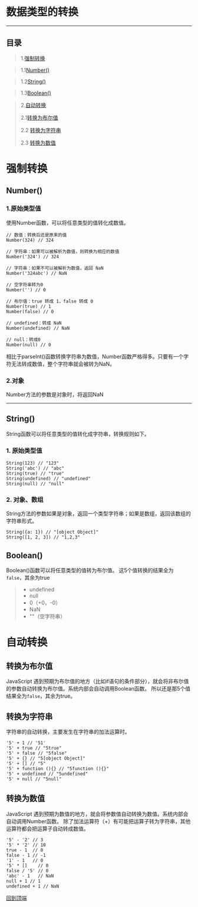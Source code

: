﻿# 数据类型的转换
---

## **目录**

>  1.[强制转换](#强制转换)  

>   1.1[Number()](#number)  

>   1.2[String()](#string)  

>   1.3[Boolean()](#boolean)

>  2.[自动转换](#自动转换)  
> 
>   2.1[转换为布尔值](#转换为布尔值)
>    
>   2.2 [转换为字符串](#转换为字符串)  
>    
>   2.3 [转换为数值](#转换为数值)

# 强制转换
## Number()
### **1.原始类型值**
使用Number函数，可以将任意类型的值转化成数值。

    // 数值：转换后还是原来的值
    Number(324) // 324
    
    // 字符串：如果可以被解析为数值，则转换为相应的数值
    Number('324') // 324
    
    // 字符串：如果不可以被解析为数值，返回 NaN
    Number('324abc') // NaN
    
    // 空字符串转为0
    Number('') // 0
    
    // 布尔值：true 转成 1，false 转成 0
    Number(true) // 1
    Number(false) // 0
    
    // undefined：转成 NaN
    Number(undefined) // NaN
    
    // null：转成0
    Number(null) // 0
相比于parseInt()函数转换字符串为数值，Number函数严格得多。只要有一个字符无法转成数值，整个字符串就会被转为NaN。

### **2.对象**
Number方法的参数是对象时，将返回NaN

----------


## String()
String函数可以将任意类型的值转化成字符串，转换规则如下。
### **1. 原始类型值**

    String(123) // "123"
    String('abc') // "abc"
    String(true) // "true"
    String(undefined) // "undefined"
    String(null) // "null"
### **2. 对象、数组**
String方法的参数如果是对象，返回一个类型字符串；如果是数组，返回该数组的字符串形式。

    String({a: 1}) // "[object Object]"
    String([1, 2, 3]) // "1,2,3"

## Boolean()
Boolean()函数可以将任意类型的值转为布尔值。
这5个值转换的结果全为`false`，其余为true

>  - undefined
>  - null
>  - 0（+0，-0）
>  - NaN
>  - ""（空字符串）

# 自动转换
## 转换为布尔值
JavaScript 遇到预期为布尔值的地方（比如if语句的条件部分），就会将非布尔值的参数自动转换为布尔值。系统内部会自动调用Boolean函数。
所以还是那5个值结果全为`false`，其余为true。

## 转换为字符串
字符串的自动转换，主要发生在字符串的加法运算时。

    '5' + 1 // '51'
    '5' + true // "5true"
    '5' + false // "5false"
    '5' + {} // "5[object Object]"
    '5' + [] // "5"
    '5' + function (){} // "5function (){}"
    '5' + undefined // "5undefined"
    '5' + null // "5null"

## 转换为数值
JavaScript 遇到预期为数值的地方，就会将参数值自动转换为数值。系统内部会自动调用Number函数。
除了加法运算符（+）有可能把运算子转为字符串，其他运算符都会把运算子自动转成数值。

    '5' - '2' // 3
    '5' * '2' // 10
    true - 1  // 0
    false - 1 // -1
    '1' - 1   // 0
    '5' * []    // 0
    false / '5' // 0
    'abc' - 1   // NaN
    null + 1 // 1
    undefined + 1 // NaN

[回到顶端](#数据类型的转换)